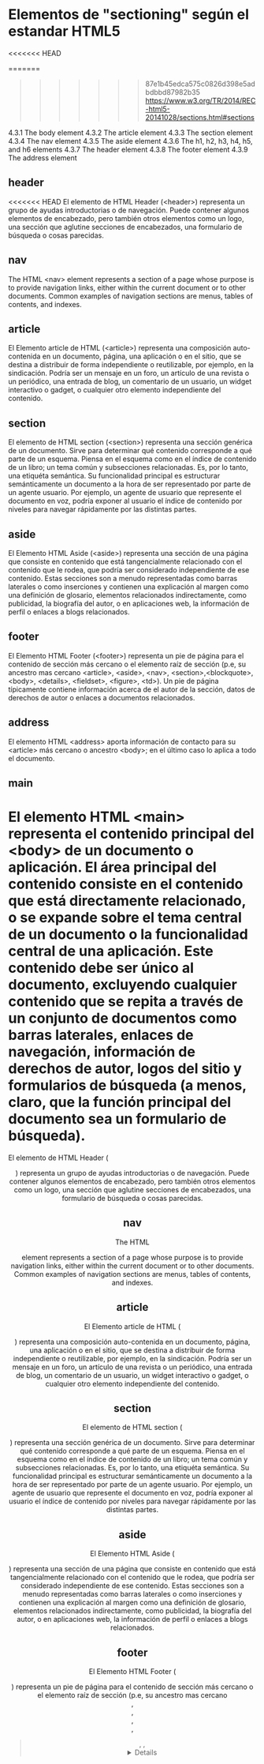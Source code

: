 # Elementos de "sectioning" según el estandar HTML5 #
<<<<<<< HEAD

=======
>>>>>>> 87e1b45edca575c0826d398e5adbdbbd87982b35
https://www.w3.org/TR/2014/REC-html5-20141028/sections.html#sections

4.3.1 The body element
4.3.2 The article element
4.3.3 The section element
4.3.4 The nav element
4.3.5 The aside element
4.3.6 The h1, h2, h3, h4, h5, and h6 elements
4.3.7 The header element
4.3.8 The footer element
4.3.9 The address element

## header ##

<<<<<<< HEAD
El elemento de HTML Header (&lt;header>) representa un grupo de ayudas introductorias o de navegación. Puede contener algunos elementos de encabezado, pero también otros elementos como un logo, una sección que aglutine secciones de encabezados, una formulario de búsqueda o cosas parecidas.

## nav ##

The HTML &lt;nav> element represents a section of a page whose purpose is to provide navigation links, either within the current document or to other documents. Common examples of navigation sections are menus, tables of contents, and indexes.

## article ##

El Elemento article de HTML (&lt;article>) representa una composición auto-contenida en un documento, página, una aplicación o en el sitio, que se destina a distribuir de forma independiente o reutilizable, por ejemplo, en la sindicación. Podría ser un mensaje en un foro, un artículo de una revista o un periódico, una entrada de blog, un comentario de un usuario, un widget interactivo o gadget, o cualquier otro elemento independiente del contenido.

## section ##

El elemento de HTML section (&lt;section>) representa una sección genérica de un documento. Sirve para determinar qué contenido corresponde a qué parte de un esquema. Piensa en el esquema como en el índice de contenido de un libro; un tema común y subsecciones relacionadas.  Es, por lo tanto, una etiquéta semántica. Su funcionalidad principal es estructurar semánticamente un documento a la hora de ser representado por parte de un agente usuario. Por ejemplo, un agente de usuario que represente el documento en voz, podría exponer al usuario el índice de contenido por niveles para navegar rápidamente por las distintas partes.

## aside ##

El Elemento HTML Aside (&lt;aside>) representa una sección de una página que consiste en contenido que está tangencialmente relacionado con el contenido que le rodea, que podría ser considerado independiente de ese contenido. Estas secciones son a menudo representadas como barras laterales o como inserciones y contienen una explicación al margen como una definición de glosario, elementos relacionados indirectamente, como publicidad, la biografía del autor, o en aplicaciones web, la información de perfil o enlaces a blogs relacionados.

## footer ##

El Elemento HTML Footer (&lt;footer>) representa un pie de página para el contenido de sección más cercano o el elemento  raíz de sección (p.e, su ancestro mas cercano &lt;article>, &lt;aside>, &lt;nav>, &lt;section>,&lt;blockquote>, &lt;body>, &lt;details>, &lt;fieldset>, &lt;figure>, &lt;td>). Un pie de página típicamente contiene información acerca de el autor de la sección, datos de derechos de autor o enlaces a documentos relacionados.

## address ##

El elemento HTML &lt;address> aporta información de contacto para su &lt;article> más cercano o ancestro &lt;body>; en el último caso lo aplica a todo el documento.

## main ##

El elemento HTML &lt;main>  representa el contenido principal del &lt;body> de un documento o aplicación. El área principal del contenido consiste en el contenido que está directamente relacionado, o se expande sobre el tema central de un documento o la funcionalidad central de una aplicación. Este contenido debe ser único al documento, excluyendo cualquier contenido que se repita a través de un conjunto de documentos como barras laterales, enlaces de navegación, información de derechos de autor, logos del sitio y formularios de búsqueda (a menos, claro, que la función principal del documento sea un formulario de búsqueda).
=======
El elemento de HTML Header (<header>) representa un grupo de ayudas introductorias o de navegación. Puede contener algunos elementos de encabezado, pero también otros elementos como un logo, una sección que aglutine secciones de encabezados, una formulario de búsqueda o cosas parecidas.

## nav ##

The HTML <nav> element represents a section of a page whose purpose is to provide navigation links, either within the current document or to other documents. Common examples of navigation sections are menus, tables of contents, and indexes.

## article ##

El Elemento article de HTML (<article>) representa una composición auto-contenida en un documento, página, una aplicación o en el sitio, que se destina a distribuir de forma independiente o reutilizable, por ejemplo, en la sindicación. Podría ser un mensaje en un foro, un artículo de una revista o un periódico, una entrada de blog, un comentario de un usuario, un widget interactivo o gadget, o cualquier otro elemento independiente del contenido.

## section ##

El elemento de HTML section (<section>) representa una sección genérica de un documento. Sirve para determinar qué contenido corresponde a qué parte de un esquema. Piensa en el esquema como en el índice de contenido de un libro; un tema común y subsecciones relacionadas.  Es, por lo tanto, una etiquéta semántica. Su funcionalidad principal es estructurar semánticamente un documento a la hora de ser representado por parte de un agente usuario. Por ejemplo, un agente de usuario que represente el documento en voz, podría exponer al usuario el índice de contenido por niveles para navegar rápidamente por las distintas partes.

## aside ##

El Elemento HTML Aside (<aside>) representa una sección de una página que consiste en contenido que está tangencialmente relacionado con el contenido que le rodea, que podría ser considerado independiente de ese contenido. Estas secciones son a menudo representadas como barras laterales o como inserciones y contienen una explicación al margen como una definición de glosario, elementos relacionados indirectamente, como publicidad, la biografía del autor, o en aplicaciones web, la información de perfil o enlaces a blogs relacionados.

## footer ##

El Elemento HTML Footer (<footer>) representa un pie de página para el contenido de sección más cercano o el elemento  raíz de sección (p.e, su ancestro mas cercano <article>, <aside>, <nav>, <section>,<blockquote>, <body>, <details>, <fieldset>, <figure>, <td>). Un pie de página típicamente contiene información acerca de el autor de la sección, datos de derechos de autor o enlaces a documentos relacionados.

## address ##

El elemento HTML <address> aporta información de contacto para su <article> más cercano o ancestro <body>; en el último caso lo aplica a todo el documento.

## main ##

El elemento HTML <main>  representa el contenido principal del <body> de un documento o aplicación. El área principal del contenido consiste en el contenido que está directamente relacionado, o se expande sobre el tema central de un documento o la funcionalidad central de una aplicación. Este contenido debe ser único al documento, excluyendo cualquier contenido que se repita a través de un conjunto de documentos como barras laterales, enlaces de navegación, información de derechos de autor, logos del sitio y formularios de búsqueda (a menos, claro, que la función principal del documento sea un formulario de búsqueda).
>>>>>>> 87e1b45edca575c0826d398e5adbdbbd87982b35
